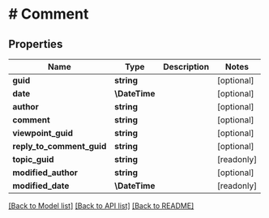 # # Comment

## Properties

Name | Type | Description | Notes
------------ | ------------- | ------------- | -------------
**guid** | **string** |  | [optional]
**date** | **\DateTime** |  | [optional]
**author** | **string** |  | [optional]
**comment** | **string** |  | [optional]
**viewpoint_guid** | **string** |  | [optional]
**reply_to_comment_guid** | **string** |  | [optional]
**topic_guid** | **string** |  | [readonly]
**modified_author** | **string** |  | [optional]
**modified_date** | **\DateTime** |  | [readonly]

[[Back to Model list]](../../README.md#models) [[Back to API list]](../../README.md#endpoints) [[Back to README]](../../README.md)

